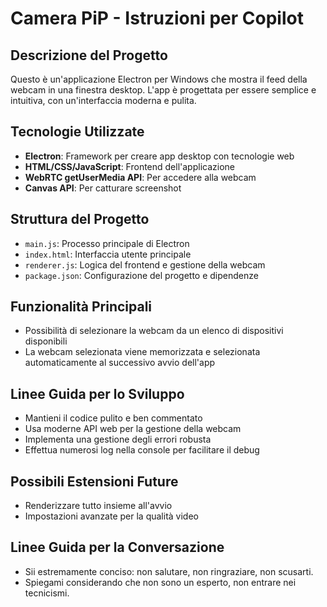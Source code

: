 <!-- Use this file to provide workspace-specific custom instructions to Copilot. For more details, visit https://code.visualstudio.com/docs/copilot/copilot-customization#_use-a-githubcopilotinstructionsmd-file -->

# Camera PiP - Istruzioni per Copilot

## Descrizione del Progetto
Questo è un'applicazione Electron per Windows che mostra il feed della webcam in una finestra desktop. L'app è progettata per essere semplice e intuitiva, con un'interfaccia moderna e pulita.

## Tecnologie Utilizzate
- **Electron**: Framework per creare app desktop con tecnologie web
- **HTML/CSS/JavaScript**: Frontend dell'applicazione
- **WebRTC getUserMedia API**: Per accedere alla webcam
- **Canvas API**: Per catturare screenshot

## Struttura del Progetto
- `main.js`: Processo principale di Electron
- `index.html`: Interfaccia utente principale
- `renderer.js`: Logica del frontend e gestione della webcam
- `package.json`: Configurazione del progetto e dipendenze

## Funzionalità Principali
- Possibilità di selezionare la webcam da un elenco di dispositivi disponibili
- La webcam selezionata viene memorizzata e selezionata automaticamente al successivo avvio dell'app

## Linee Guida per lo Sviluppo
- Mantieni il codice pulito e ben commentato
- Usa moderne API web per la gestione della webcam
- Implementa una gestione degli errori robusta
- Effettua numerosi log nella console per facilitare il debug

## Possibili Estensioni Future
- Renderizzare tutto insieme all'avvio
- Impostazioni avanzate per la qualità video

## Linee Guida per la Conversazione
- Sii estremamente conciso: non salutare, non ringraziare, non scusarti.
- Spiegami considerando che non sono un esperto, non entrare nei tecnicismi.
